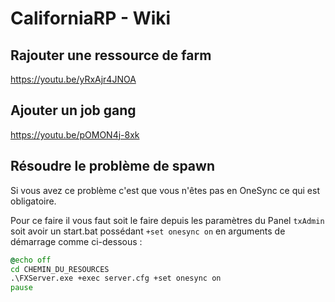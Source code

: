 # CaliforniaRP - Wiki

## Rajouter une ressource de farm
https://youtu.be/yRxAjr4JNOA

## Ajouter un job gang
https://youtu.be/pOMON4j-8xk

## Résoudre le problème de spawn
Si vous avez ce problème c'est que vous n'êtes pas en OneSync ce qui est obligatoire.

Pour ce faire il vous faut soit le faire depuis les paramètres du Panel `txAdmin` soit avoir un start.bat possédant `+set onesync on` en arguments de démarrage comme ci-dessous :
```bat
@echo off
cd CHEMIN_DU_RESOURCES
.\FXServer.exe +exec server.cfg +set onesync on
pause
```
